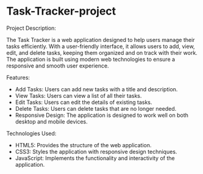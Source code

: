 # Task-Tracker-project

Project Description:

The Task Tracker is a web application designed to help users manage their tasks efficiently. With a user-friendly interface, it allows users to add, view, edit, and delete tasks, keeping them organized and on track with their work. The application is built using modern web technologies to ensure a responsive and smooth user experience.

Features:

* Add Tasks: Users can add new tasks with a title and description.
* View Tasks: Users can view a list of all their tasks.
* Edit Tasks: Users can edit the details of existing tasks.
* Delete Tasks: Users can delete tasks that are no longer needed.
* Responsive Design: The application is designed to work well on both desktop and mobile devices.


Technologies Used:

* HTML5: Provides the structure of the web application.
* CSS3: Styles the application with responsive design techniques.
* JavaScript: Implements the functionality and interactivity of the application.
